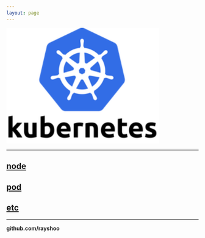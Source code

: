 ```yaml
---
layout: page
---
```


<img src="/assets/images/kubernetes.png" alt="kubernetes" width="400px">

<hr/>

## [node](/devops/kubernetes/node)

## [pod](/devops/kubernetes/pod)

## [etc](/devops/kubernetes/etc)

<hr/>

**github.com/rayshoo**